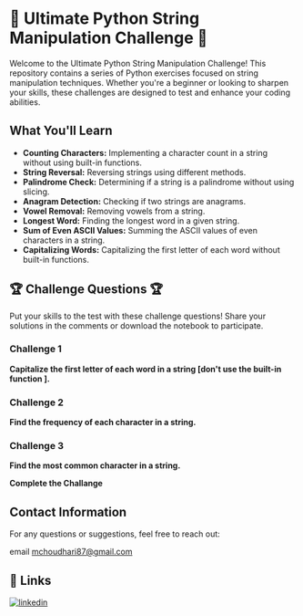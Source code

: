 # 🚀 **Ultimate Python String Manipulation Challenge** 🚀

Welcome to the Ultimate Python String Manipulation Challenge! This repository contains a series of Python exercises focused on string manipulation techniques. Whether you're a beginner or looking to sharpen your skills, these challenges are designed to test and enhance your coding abilities.

## What You'll Learn
- **Counting Characters:** Implementing a character count in a string without using built-in functions.
- **String Reversal:** Reversing strings using different methods.
- **Palindrome Check:** Determining if a string is a palindrome without using slicing.
- **Anagram Detection:** Checking if two strings are anagrams.
- **Vowel Removal:** Removing vowels from a string.
- **Longest Word:** Finding the longest word in a given string.
- **Sum of Even ASCII Values:** Summing the ASCII values of even characters in a string.
- **Capitalizing Words:** Capitalizing the first letter of each word without built-in functions.

## 🏆 **Challenge Questions** 🏆

Put your skills to the test with these challenge questions! Share your solutions in the comments or download the notebook to participate.

### Challenge 1
**Capitalize the first letter of each word in a string [don't use the built-in function ].**

### Challenge 2
**Find the frequency of each character in a string.**

### Challenge 3
**Find the most common character in a string.**

**Complete the Challange**

## Contact Information

For any questions or suggestions, feel free to reach out:

 email mchoudhari87@gmail.com



## 🔗 Links

[![linkedin](https://img.shields.io/badge/linkedin-0A66C2?style=for-the-badge&logo=linkedin&logoColor=white)](https://www.linkedin.com/in/mayur-choudhari-5b1a58286/)



